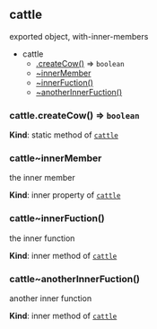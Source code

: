 <a name="module_cattle"></a>
## cattle
exported object, with-inner-members

  

* cattle
    * [.createCow()](#module_cattle.createCow) ⇒ `boolean`
    * [~innerMember](#module_cattle..innerMember)
    * [~innerFuction()](#module_cattle..innerFuction)
    * [~anotherInnerFuction()](#module_cattle..anotherInnerFuction)


<a name="module_cattle.createCow"></a>
### cattle.createCow() ⇒ `boolean`
**Kind**: static method of [`cattle`](#module_cattle)


<a name="module_cattle..innerMember"></a>
### cattle~innerMember
the inner member

**Kind**: inner property of [`cattle`](#module_cattle)


<a name="module_cattle..innerFuction"></a>
### cattle~innerFuction()
the inner function

**Kind**: inner method of [`cattle`](#module_cattle)


<a name="module_cattle..anotherInnerFuction"></a>
### cattle~anotherInnerFuction()
another inner function

**Kind**: inner method of [`cattle`](#module_cattle)



